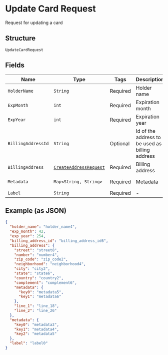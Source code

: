 
# Update Card Request

Request for updating a card

## Structure

`UpdateCardRequest`

## Fields

| Name | Type | Tags | Description | Getter | Setter |
|  --- | --- | --- | --- | --- | --- |
| `HolderName` | `String` | Required | Holder name | String getHolderName() | setHolderName(String holderName) |
| `ExpMonth` | `int` | Required | Expiration month | int getExpMonth() | setExpMonth(int expMonth) |
| `ExpYear` | `int` | Required | Expiration year | int getExpYear() | setExpYear(int expYear) |
| `BillingAddressId` | `String` | Optional | Id of the address to be used as billing address | String getBillingAddressId() | setBillingAddressId(String billingAddressId) |
| `BillingAddress` | [`CreateAddressRequest`](../../doc/models/create-address-request.md) | Required | Billing address | CreateAddressRequest getBillingAddress() | setBillingAddress(CreateAddressRequest billingAddress) |
| `Metadata` | `Map<String, String>` | Required | Metadata | Map<String, String> getMetadata() | setMetadata(Map<String, String> metadata) |
| `Label` | `String` | Required | - | String getLabel() | setLabel(String label) |

## Example (as JSON)

```json
{
  "holder_name": "holder_name4",
  "exp_month": 42,
  "exp_year": 254,
  "billing_address_id": "billing_address_id6",
  "billing_address": {
    "street": "street8",
    "number": "number4",
    "zip_code": "zip_code2",
    "neighborhood": "neighborhood4",
    "city": "city2",
    "state": "state6",
    "country": "country2",
    "complement": "complement6",
    "metadata": {
      "key0": "metadata5",
      "key1": "metadata6"
    },
    "line_1": "line_18",
    "line_2": "line_26"
  },
  "metadata": {
    "key0": "metadata3",
    "key1": "metadata4",
    "key2": "metadata5"
  },
  "label": "label0"
}
```

